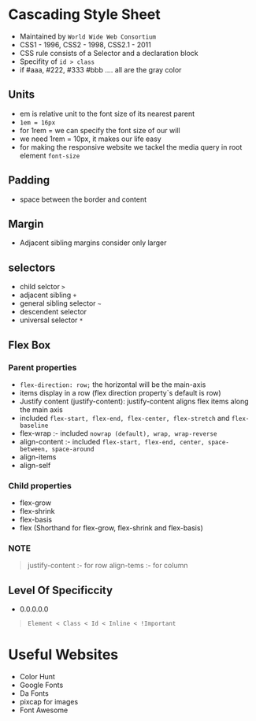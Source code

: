 # Cascading Style Sheet
- Maintained by `World Wide Web Consortium` 
- CSS1 - 1996, CSS2 - 1998, CSS2.1 - 2011
- CSS rule consists of a Selector and a declaration block
- Specifity of `id > class`
- if #aaa, #222, #333 #bbb .... all are the gray color

## Units
- em is relative unit to the font size of its nearest parent
- `1em = 16px`
- for 1rem = we can specify the font size of our will
- we need 1rem = 10px, it makes our life easy
- for making the responsive website we tackel the media query in root element `font-size`

## Padding
- space between the border and content

## Margin
- Adjacent sibling margins consider only larger

## selectors
- child selctor `>`
- adjacent sibling `+`
- general sibling selector `~`
- descendent selector ` `
- universal selector `*`

## Flex Box
### Parent properties
- `flex-direction: row;` the horizontal will be the main-axis
- items display in a row (flex direction property`s default is row)
- Justify content (justify-content): justify-content aligns flex items along the main axis
- included `flex-start, flex-end, flex-center, flex-stretch` and `flex-baseline`
- flex-wrap :- included `nowrap (default), wrap, wrap-reverse`
- align-content :- included `flex-start, flex-end, center, space-between, space-around`
- align-items
- align-self
### Child properties
- flex-grow
- flex-shrink
- flex-basis
- flex (Shorthand for flex-grow, flex-shrink and flex-basis)

### NOTE 
> justify-content :- for row
> align-tems :- for column

## Level Of Specificcity
- 0.0.0.0.0
> `Element < Class < Id < Inline < !Important` 

# Useful Websites
- Color Hunt
- Google Fonts
- Da Fonts
- pixcap for images
- Font Awesome